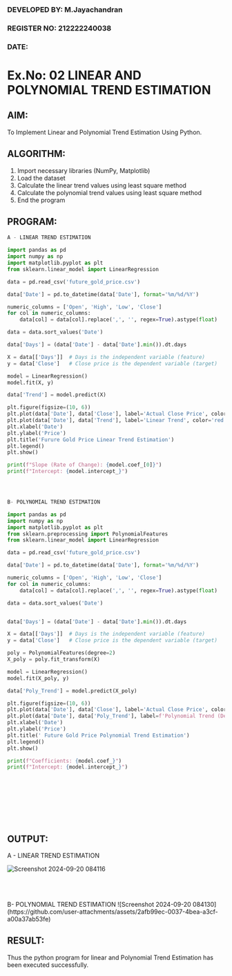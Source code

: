 ### DEVELOPED BY: M.Jayachandran
### REGISTER NO: 212222240038
### DATE:

# Ex.No: 02 LINEAR AND POLYNOMIAL TREND ESTIMATION

## AIM:
To Implement Linear and Polynomial Trend Estimation Using Python.

## ALGORITHM:
1. Import necessary libraries (NumPy, Matplotlib)
2. Load the dataset
3. Calculate the linear trend values using least square method
4. Calculate the polynomial trend values using least square method
5. End the program

## PROGRAM:
```python
A - LINEAR TREND ESTIMATION

import pandas as pd
import numpy as np
import matplotlib.pyplot as plt
from sklearn.linear_model import LinearRegression

data = pd.read_csv('future_gold_price.csv')

data['Date'] = pd.to_datetime(data['Date'], format='%m/%d/%Y')

numeric_columns = ['Open', 'High', 'Low', 'Close']
for col in numeric_columns:
    data[col] = data[col].replace(',', '', regex=True).astype(float)

data = data.sort_values('Date')

data['Days'] = (data['Date'] - data['Date'].min()).dt.days

X = data[['Days']]  # Days is the independent variable (feature)
y = data['Close']   # Close price is the dependent variable (target)

model = LinearRegression()
model.fit(X, y)

data['Trend'] = model.predict(X)

plt.figure(figsize=(10, 6))
plt.plot(data['Date'], data['Close'], label='Actual Close Price', color='blue')
plt.plot(data['Date'], data['Trend'], label='Linear Trend', color='red', linestyle='--')
plt.xlabel('Date')
plt.ylabel('Price')
plt.title('Furure Gold Price Linear Trend Estimation')
plt.legend()
plt.show()

print(f"Slope (Rate of Change): {model.coef_[0]}")
print(f"Intercept: {model.intercept_}")




B- POLYNOMIAL TREND ESTIMATION

import pandas as pd
import numpy as np
import matplotlib.pyplot as plt
from sklearn.preprocessing import PolynomialFeatures
from sklearn.linear_model import LinearRegression

data = pd.read_csv('future_gold_price.csv')

data['Date'] = pd.to_datetime(data['Date'], format='%m/%d/%Y')

numeric_columns = ['Open', 'High', 'Low', 'Close']
for col in numeric_columns:
    data[col] = data[col].replace(',', '', regex=True).astype(float)

data = data.sort_values('Date')


data['Days'] = (data['Date'] - data['Date'].min()).dt.days

X = data[['Days']]  # Days is the independent variable (feature)
y = data['Close']   # Close price is the dependent variable (target)

poly = PolynomialFeatures(degree=2)
X_poly = poly.fit_transform(X)

model = LinearRegression()
model.fit(X_poly, y)

data['Poly_Trend'] = model.predict(X_poly)

plt.figure(figsize=(10, 6))
plt.plot(data['Date'], data['Close'], label='Actual Close Price', color='blue')
plt.plot(data['Date'], data['Poly_Trend'], label=f'Polynomial Trend (Degree 2)', color='green', linestyle='--')
plt.xlabel('Date')
plt.ylabel('Price')
plt.title(' Future Gold Price Polynomial Trend Estimation')
plt.legend()
plt.show()

print(f"Coefficients: {model.coef_}")
print(f"Intercept: {model.intercept_}")

```
<br>
<br>
<br>
<br>
<br>
<br>



## OUTPUT:
A - LINEAR TREND ESTIMATION

![Screenshot 2024-09-20 084116](https://github.com/user-attachments/assets/99081810-ba81-4a3a-989f-40fe13ea5627)

<br>
<br>
<br>
B- POLYNOMIAL TREND ESTIMATION
![Screenshot 2024-09-20 084130](https://github.com/user-attachments/assets/2afb99ec-0037-4bea-a3cf-a00a37ab53fe)



## RESULT:
Thus the python program for linear and Polynomial Trend Estimation has been executed successfully.
